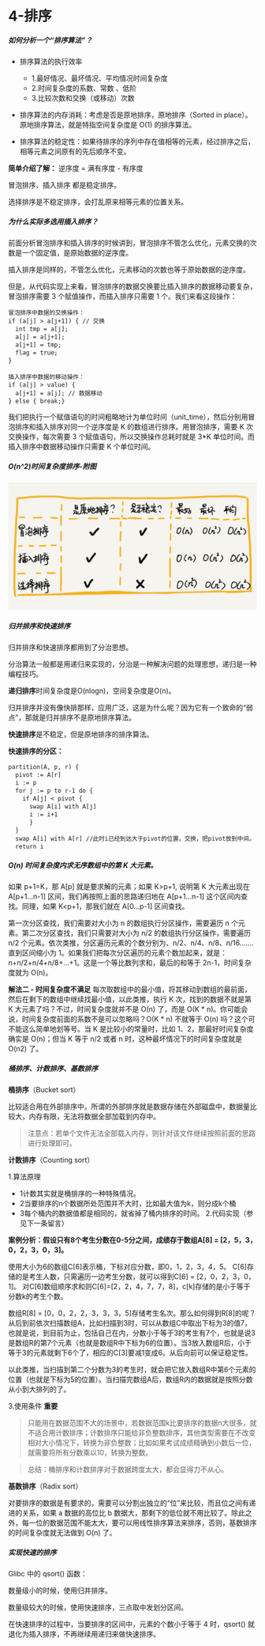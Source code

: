 # 4-排序

##### 如何分析一个“排序算法”？

- 排序算法的执行效率
  - 1.最好情况、最坏情况、平均情况时间复杂度
  - 2.时间复杂度的系数、常数 、低阶
  - 3.比较次数和交换（或移动）次数

- 排序算法的内存消耗：考虑是否是原地排序，原地排序（Sorted in place）。原地排序算法，就是特指空间复杂度是 O(1) 的排序算法。

- 排序算法的稳定性：如果待排序的序列中存在值相等的元素，经过排序之后，相等元素之间原有的先后顺序不变。

**简单介绍了解：** 逆序度 = 满有序度 - 有序度

冒泡排序、插入排序 都是稳定排序。

选择排序是不稳定排序，会打乱原来相等元素的位置关系。

##### 为什么实际多选用插入排序？

前面分析冒泡排序和插入排序的时候讲到，冒泡排序不管怎么优化，元素交换的次数是一个固定值，是原始数据的逆序度。

插入排序是同样的，不管怎么优化，元素移动的次数也等于原始数据的逆序度。

但是，从代码实现上来看，冒泡排序的数据交换要比插入排序的数据移动要复杂，冒泡排序需要 3 个赋值操作，而插入排序只需要 1 个。我们来看这段操作：
```
冒泡排序中数据的交换操作：
if (a[j] > a[j+1]) { // 交换
  int tmp = a[j];
  a[j] = a[j+1];
  a[j+1] = tmp;
  flag = true;
}

插入排序中数据的移动操作：
if (a[j] > value) {
  a[j+1] = a[j]; // 数据移动
} else { break;}
```
我们把执行一个赋值语句的时间粗略地计为单位时间（unit_time），然后分别用冒泡排序和插入排序对同一个逆序度是 K 的数组进行排序。用冒泡排序，需要 K 次交换操作，每次需要 3 个赋值语句，所以交换操作总耗时就是 3*K 单位时间。而插入排序中数据移动操作只需要 K 个单位时间。


##### O(n^2)时间复杂度排序-附图
![排序](/BeautyOfAlgorithmDataStructures/Resources/4-Sort-01.png)


##### 归并排序和快速排序
归并排序和快速排序都用到了分治思想。

分治算法一般都是用递归来实现的，分治是一种解决问题的处理思想，递归是一种编程技巧。

**递归排序**时间复杂度是O(nlogn)，空间复杂度是O(n)。

归并排序并没有像快排那样，应用广泛，这是为什么呢？因为它有一个致命的“弱点”，那就是归并排序不是原地排序算法。

**快速排序**是不稳定，但是原地排序的排序算法。

**快速排序的分区：**
```
partition(A, p, r) {
  pivot := A[r]
  i := p
  for j := p to r-1 do {
    if A[j] < pivot {
      swap A[i] with A[j]
      i := i+1
      }
  }
  swap A[i] with A[r] //此时i已经到达大于pivot的位置，交换，把pivot放到中间。
  return i
```

##### O(n) 时间复杂度内求无序数组中的第 K 大元素。

如果 p+1=K，那 A[p] 就是要求解的元素；如果 K>p+1, 说明第 K 大元素出现在 A[p+1…n-1] 区间，我们再按照上面的思路递归地在 A[p+1…n-1] 这个区间内查找。同理，如果 K<p+1，那我们就在 A[0…p-1] 区间查找。

第一次分区查找，我们需要对大小为 n 的数组执行分区操作，需要遍历 n 个元素。第二次分区查找，我们只需要对大小为 n/2 的数组执行分区操作，需要遍历 n/2 个元素。依次类推，分区遍历元素的个数分别为、n/2、n/4、n/8、n/16.……直到区间缩小为 1。如果我们把每次分区遍历的元素个数加起来，就是：n+n/2+n/4+n/8+…+1。这是一个等比数列求和，最后的和等于 2n-1，时间复杂度就为 O(n)。

**解法二 - 时间复杂度不满足**
每次取数组中的最小值，将其移动到数组的最前面，然后在剩下的数组中继续找最小值，以此类推，执行 K 次，找到的数据不就是第 K 大元素了吗？不过，时间复杂度就并不是 O(n) 了，而是 O(K * n)。你可能会说，时间复杂度前面的系数不是可以忽略吗？O(K * n) 不就等于 O(n) 吗？这个可不能这么简单地划等号。当 K 是比较小的常量时，比如 1、2，那最好时间复杂度确实是 O(n)；但当 K 等于 n/2 或者 n 时，这种最坏情况下的时间复杂度就是 O(n2) 了。


##### 桶排序、计数排序、基数排序

**桶排序**（Bucket sort）

比较适合用在外部排序中。所谓的外部排序就是数据存储在外部磁盘中，数据量比较大，内存有限，无法将数据全部加载到内存中。

> 注意点：若单个文件无法全部载入内存，则针对该文件继续按照前面的思路进行处理即可。

**计数排序**（Counting sort）

1.算法原理
- 1计数其实就是桶排序的一种特殊情况。
- 2当要排序的n个数据所处范围并不大时，比如最大值为k，则分成k个桶
- 3每个桶内的数据值都是相同的，就省掉了桶内排序的时间。
2.代码实现（参见下一条留言）

**案例分析：假设只有8个考生分数在0-5分之间，成绩存于数组A[8] = [2，5，3，0，2，3，0，3]。**

使用大小为6的数组C[6]表示桶，下标对应分数，即0，1，2，3，4，5。
C[6]存储的是考生人数，只需遍历一边考生分数，就可以得到C[6] = [2，0，2，3，0，1]。
对C[6]数组顺序求和则C[6]=[2，2，4，7，7，8]，c[k]存储的是小于等于分数k的考生个数。

数组R[8] = [0，0，2，2，3，3，3，5]存储考生名次。那么如何得到R[8]的呢？
从后到前依次扫描数组A，比如扫描到3时，可以从数组C中取出下标为3的值7，也就是说，到目前为止，包括自己在内，分数小于等于3的考生有7个，也就是说3是数组R的第7个元素（也就是数组R中下标为6的位置）。当3放入数组R后，小于等于3的元素就剩下6个了，相应的C[3]要减1变成6。从后向前可以保证稳定性。

以此类推，当扫描到第二个分数为3的考生时，就会把它放入数组R中第6个元素的位置（也就是下标为5的位置）。当扫描完数组A后，数组R内的数据就是按照分数从小到大排列的了。

3.使用条件 **重要**

> 只能用在数据范围不大的场景中，若数据范围k比要排序的数据n大很多，就不适合用计数排序；计数排序只能给非负整数排序，其他类型需要在不改变相对大小情况下，转换为非负整数；比如如果考试成绩精确到小数后一位，就需要将所有分数乘以10，转换为整数。

> 总结：桶排序和计数排序对于数据跨度太大，都会显得力不从心。

**基数排序**（Radix sort）

对要排序的数据是有要求的，需要可以分割出独立的“位”来比较，而且位之间有递进的关系，如果 a 数据的高位比 b 数据大，那剩下的低位就不用比较了。除此之外，每一位的数据范围不能太大，要可以用线性排序算法来排序，否则，基数排序的时间复杂度就无法做到 O(n) 了。

##### 实现快速的排序

Glibc 中的 qsort() 函数：

数量级小的时候，使用归并排序。

数量级较大的时候，使用快速排序，三点取中发划分区间。

在快速排序的过程中，当要排序的区间中，元素的个数小于等于 4 时，qsort() 就退化为插入排序，不再继续用递归来做快速排序。
